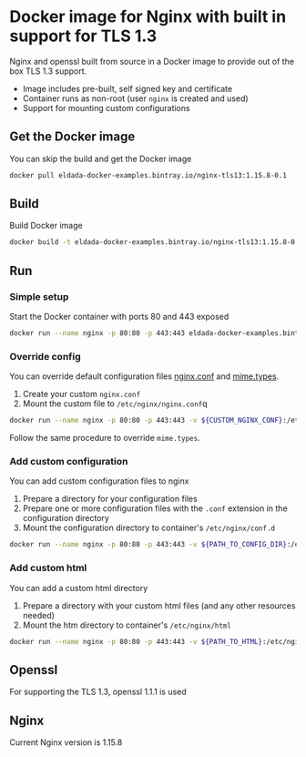 # Docker image for Nginx with built in support for TLS 1.3
Nginx and openssl built from source in a Docker image to provide out of the box TLS 1.3 support.

* Image includes pre-built, self signed key and certificate
* Container runs as non-root (user `nginx` is created and used)
* Support for mounting custom configurations

## Get the Docker image
You can skip the build and get the Docker image
```bash
docker pull eldada-docker-examples.bintray.io/nginx-tls13:1.15.8-0.1
```

## Build
Build Docker image
```bash
docker build -t eldada-docker-examples.bintray.io/nginx-tls13:1.15.8-0.1 .
```

## Run
### Simple setup
Start the Docker container with ports 80 and 443 exposed
```bash
docker run --name nginx -p 80:80 -p 443:443 eldada-docker-examples.bintray.io/nginx-tls13:1.15.8-0.1
```

### Override config
You can override default configuration files [nginx.conf](conf/nginx.conf) and [mime.types](conf/mime.types).
1. Create your custom `nginx.conf`
2. Mount the custom file to `/etc/nginx/nginx.conf`q
```bash
docker run --name nginx -p 80:80 -p 443:443 -v ${CUSTOM_NGINX_CONF}:/etc/nginx/nginx.conf eldada-docker-examples.bintray.io/nginx-tls13:1.15.8-0.1
```
Follow the same procedure to override `mime.types`.

### Add custom configuration
You can add custom configuration files to nginx
1. Prepare a directory for your configuration files
2. Prepare one or more configuration files with the `.conf` extension in the configuration directory
3. Mount the configuration directory to container's `/etc/nginx/conf.d`
```bash
docker run --name nginx -p 80:80 -p 443:443 -v ${PATH_TO_CONFIG_DIR}:/etc/nginx/conf.d eldada-docker-examples.bintray.io/nginx-tls13:1.15.8-0.1
```

### Add custom html
You can add a custom html directory
1. Prepare a directory with your custom html files (and any other resources needed)
2. Mount the htm directory to container's `/etc/nginx/html`
```bash
docker run --name nginx -p 80:80 -p 443:443 -v ${PATH_TO_HTML}:/etc/nginx/html eldada-docker-examples.bintray.io/nginx-tls13:1.15.8-0.1
```

## Openssl
For supporting the TLS 1.3, openssl 1.1.1 is used

## Nginx
Current Nginx version is 1.15.8
